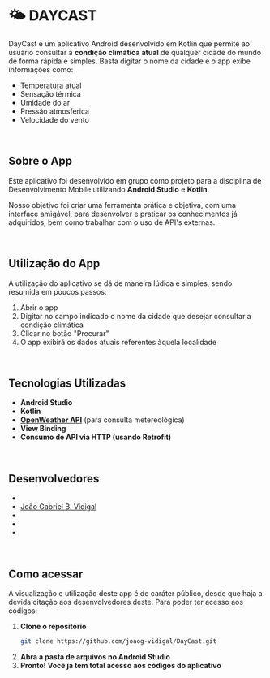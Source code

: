 # 🌤️ DAYCAST

DayCast é um aplicativo Android desenvolvido em Kotlin que permite ao usuário consultar a **condição climática atual** de qualquer cidade do mundo de forma rápida e simples. Basta digitar o nome da cidade e o app exibe informações como:

- Temperatura atual  
- Sensação térmica 
- Umidade do ar  
- Pressão atmosférica
- Velocidade do vento


</br>

## Sobre o App

Este aplicativo foi desenvolvido em grupo como projeto para a disciplina de Desenvolvimento Mobile utilizando **Android Studio** e **Kotlin**.

Nosso objetivo foi criar uma ferramenta prática e objetiva, com uma interface amigável, para desenvolver e praticar os conhecimentos já adquiridos, bem como trabalhar com o uso de API's externas.

</br>


## Utilização do App

A utilização do aplicativo se dá de maneira lúdica e simples, sendo resumida em poucos passos:
1. Abrir o app
2. Digitar no campo indicado o nome da cidade que desejar consultar a condição climática
3. Clicar no botão "Procurar"
4. O app exibirá os dados atuais referentes àquela localidade

</br>


## Tecnologias Utilizadas

- **Android Studio**
- **Kotlin**
- **[OpenWeather API](https://openweathermap.org/)** (para consulta metereológica)
- **View Binding**
- **Consumo de API via HTTP (usando Retrofit)**

</br>


## Desenvolvedores
- <Nome>
- [João Gabriel B. Vidigal](https://github.com/joaog-vidigal)
- <Nome>
- <Nome>
- <Nome>

</br>


## Como acessar

A visualização e utilização deste app é de caráter público, desde que haja a devida citação aos desenvolvedores deste.
Para poder ter acesso aos códigos:

1. **Clone o repositório**
   ```bash
   git clone https://github.com/joaog-vidigal/DayCast.git

2. **Abra a pasta de arquivos no Android Studio**
3. **Pronto! Você já tem total acesso aos códigos do aplicativo**
